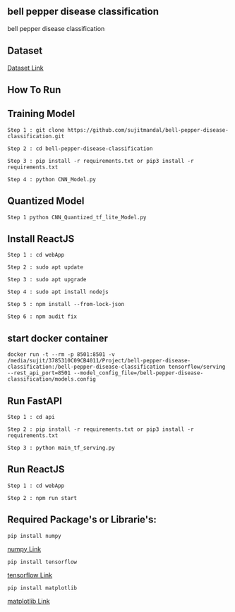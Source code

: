 ## bell pepper disease classification
bell pepper disease classification

## Dataset 
[Dataset Link](https://www.kaggle.com/arjuntejaswi/plant-village)


## How To Run

## Training Model

```
Step 1 : git clone https://github.com/sujitmandal/bell-pepper-disease-classification.git

Step 2 : cd bell-pepper-disease-classification

Step 3 : pip install -r requirements.txt or pip3 install -r requirements.txt

Step 4 : python CNN_Model.py
```
## Quantized Model
```
Step 1 python CNN_Quantized_tf_lite_Model.py
```


## Install ReactJS
```
Step 1 : cd webApp

Step 2 : sudo apt update

Step 3 : sudo apt upgrade

Step 4 : sudo apt install nodejs

Step 5 : npm install --from-lock-json

Step 6 : npm audit fix
```


## start docker container

```
docker run -t --rm -p 8501:8501 -v /media/sujit/3785310C09CB4011/Project/bell-pepper-disease-classification:/bell-pepper-disease-classification tensorflow/serving --rest_api_port=8501 --model_config_file=/bell-pepper-disease-classification/models.config

```


## Run FastAPI
```
Step 1 : cd api

Step 2 : pip install -r requirements.txt or pip3 install -r requirements.txt

Step 3 : python main_tf_serving.py
```

## Run ReactJS

```
Step 1 : cd webApp

Step 2 : npm run start
```



## Required Package's or Librarie's:

```
pip install numpy
```
[numpy Link](https://pypi.org/project/numpy/)

```
pip install tensorflow
```
[tensorflow Link](https://pypi.org/project/tensorflow/)

```
pip install matplotlib
```
[matplotlib Link](https://pypi.org/project/matplotlib/)
